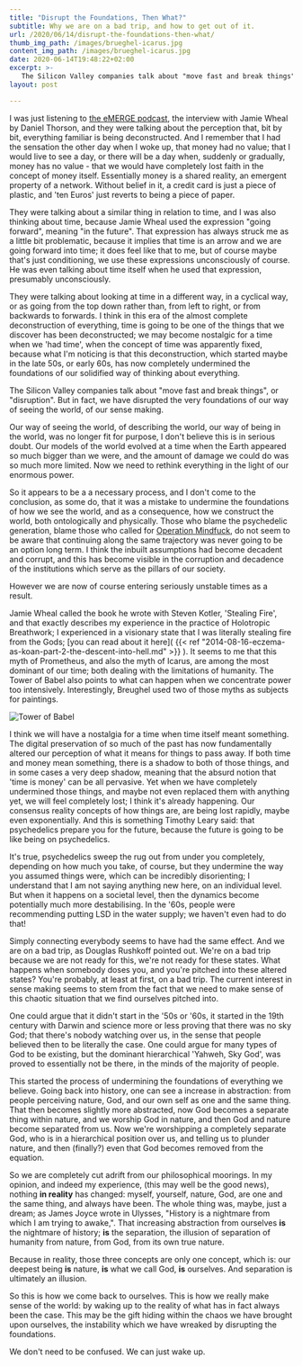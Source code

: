 ```yaml
---
title: "Disrupt the Foundations, Then What?"
subtitle: Why we are on a bad trip, and how to get out of it.
url: /2020/06/14/disrupt-the-foundations-then-what/
thumb_img_path: /images/brueghel-icarus.jpg
content_img_path: /images/brueghel-icarus.jpg
date: 2020-06-14T19:48:22+02:00
excerpt: >-
   The Silicon Valley companies talk about "move fast and break things", or "disruption". But in fact, we have disrupted the very foundations of our way of seeing the world, of our sense making.
layout: post

---
```


I was just listening to [the eMERGE podcast](https://anchor.fm/emerge/), the interview with Jamie Wheal by Daniel Thorson, and they were talking about the perception that, bit by bit, everything familiar is being deconstructed. And I remember that I had the sensation the other day when I woke up, that money had no value; that I would live to see a day, or there will be a day when, suddenly or gradually, money has no value - that we would have completely lost faith in the concept of money itself. Essentially money is a shared reality, an emergent property of a network. Without belief in it, a credit card is just a piece of plastic, and 'ten Euros' just reverts to being a piece of paper.

They were talking about a similar thing in relation to time, and I was also thinking about time, because Jamie Wheal used the expression "going forward", meaning "in the future". That expression has always struck me as a little bit problematic, because it implies that time is an arrow and we are going forward into time; it does feel like that to me, but of course maybe that's just conditioning, we use these expressions unconsciously of course. He was even talking about time itself when he used that expression, presumably unconsciously.

They were talking about looking at time in a different way, in a cyclical way, or as going from the top down rather than, from left to right, or from backwards to forwards. I think in this era of the almost complete deconstruction of everything, time is going to be one of the things that we discover has been deconstructed; we may become nostalgic for a time when we 'had time', when the concept of time was apparently fixed, because what I'm noticing is that this deconstruction, which started maybe in the late 50s, or early 60s, has now completely undermined the foundations of our solidified way of thinking about everything.

The Silicon Valley companies talk about "move fast and break things", or "disruption". But in fact, we have disrupted the very foundations of our way of seeing the world, of our sense making.

Our way of seeing the world, of describing the world, our way of being in the world, was no longer fit for purpose, I don't believe this is in serious doubt. Our models of the world evolved at a time when the Earth appeared so much bigger than we were, and the amount of damage we could do was so much more limited. Now we need to rethink everything in the light of our enormous power.

So it appears to be a a necessary process, and I don't come to the conclusion, as some do, that it was a mistake to undermine the foundations of how we see the world, and as a consequence, how we construct the world, both ontologically and physically. Those who blame the psychedelic generation, blame those who called for [Operation Mindfuck](https://discordia.fandom.com/wiki/Operation_Mindfuck), do not seem to be aware that continuing along the same trajectory was never going to be an option long term. I think the inbuilt assumptions had become decadent and corrupt, and this has become visible in the corruption and decadence of the institutions which serve as the pillars of our society.

However we are now of course entering seriously unstable times as a result.

Jamie Wheal called the book he wrote with Steven Kotler, 'Stealing Fire', and that exactly describes my experience in the practice of Holotropic Breathwork; I experienced in a visionary state that I was literally stealing fire from the Gods; [you can read about it here]( {{< ref "2014-08-16-eczema-as-koan-part-2-the-descent-into-hell.md" >}} ). It seems to me that this myth of Prometheus, and also the myth of Icarus, are among the most dominant of our time; both dealing with the limitations of humanity. The Tower of Babel also points to what can happen when we concentrate power too intensively. Interestingly, Breughel used two of those myths as subjects for paintings.

 ![Tower of Babel](https://1.bp.blogspot.com/-o4pm_iohIU8/TqP1jWw1gFI/AAAAAAAABOI/G15sQ5neNb8/s1600/The+Tower+of+Babel-+Pieter+Bruegel+-+1563.jpg)

I think we will have a nostalgia for a time when time itself meant something. The digital preservation of so much of the past has now fundamentally altered our perception of what it means for things to pass away. If both time and money mean something, there is a shadow to both of those things, and in some cases a very deep shadow, meaning that the absurd notion that 'time is money' can be all pervasive. Yet when we have completely undermined those things, and maybe not even replaced them with anything yet, we will feel completely lost; I think it's already happening.
Our consensus reality concepts of how things are, are being lost rapidly, maybe even exponentially. And this is something Timothy Leary said: that psychedelics prepare you for the future, because the future is going to be like being on psychedelics.

It's true, psychedelics sweep the rug out from under you completely, depending on how much you take, of course, but they undermine the way you assumed things were, which can be incredibly disorienting; I understand that I am not saying anything new here, on an individual level. But when it happens on a societal level, then the dynamics become potentially much more destabilising. In the '60s, people were recommending putting LSD in the water supply; we haven't even had to do that!

Simply connecting everybody seems to have had the same effect. And we are on a bad trip, as Douglas Rushkoff pointed out. We're on a bad trip because we are not ready for this, we're not ready for these states. What happens when somebody doses you, and you're pitched into these altered states? You're probably, at least at first, on a bad trip. The current interest in sense making seems to stem from the fact that we need to make sense of this chaotic situation that we find ourselves pitched into.

One could argue that it didn't start in the '50s or '60s, it started in the 19th century with Darwin and science more or less proving that there was no sky God; that there's nobody watching over us, in the sense that people believed then to be literally the case. One could argue for many types of God to be existing, but the dominant hierarchical 'Yahweh, Sky God', was proved to essentially not be there, in the minds of the majority of people.

This started the process of undermining the foundations of everything we believe. Going back into history, one can see a increase in abstraction: from people perceiving nature, God, and our own self as one and the same thing. That then becomes slightly more abstracted, now God becomes a separate thing within nature, and we worship God in nature, and then God and nature become separated from us. Now we're worshipping a completely separate God, who is in a hierarchical position over us, and telling us to plunder nature, and then (finally?) even that God becomes removed from the equation.

So we are completely cut adrift from our philosophical moorings. In my opinion, and indeed my experience, (this may well be the good news), nothing **in reality** has changed: myself, yourself, nature, God, are one and the same thing, and always have been. The whole thing was, maybe, just a dream; as James Joyce wrote in Ulysses, "History is a nightmare from which I am trying to awake,". That increasing abstraction from ourselves **is** the nightmare of history; **is** the separation, the illusion of separation of humanity from nature, from God, from its own true nature.

Because in reality, those three concepts are only one concept, which is: our deepest being **is** nature, **is** what we call God, **is** ourselves. And separation is ultimately an illusion.

So this is how we come back to ourselves. This is how we really make sense of the world: by waking up to the reality of what has in fact always been the case. This may be the gift hiding within the chaos we have brought upon ourselves, the instability which we have wreaked by disrupting the foundations.

We don't need to be confused. We can just wake up.
